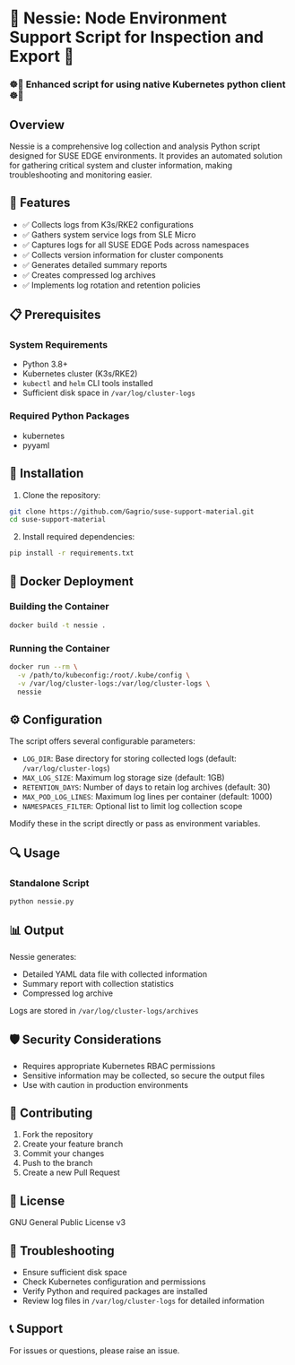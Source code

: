#   🦕  Nessie: Node Environment Support Script for Inspection and Export  🦕
###   ☸️🐍  Enhanced script for using native Kubernetes python client  ☸️🐍                      

## Overview

Nessie is a comprehensive log collection and analysis Python script designed for SUSE EDGE environments. It provides an automated solution for gathering critical system and cluster information, making troubleshooting and monitoring easier.

## 🚀 Features

- ✅ Collects logs from K3s/RKE2 configurations
- ✅ Gathers system service logs from SLE Micro
- ✅ Captures logs for all SUSE EDGE Pods across namespaces
- ✅ Collects version information for cluster components
- ✅ Generates detailed summary reports
- ✅ Creates compressed log archives
- ✅ Implements log rotation and retention policies

## 📋 Prerequisites

### System Requirements
- Python 3.8+
- Kubernetes cluster (K3s/RKE2)
- `kubectl` and `helm` CLI tools installed
- Sufficient disk space in `/var/log/cluster-logs`

### Required Python Packages
- kubernetes
- pyyaml

## 🔧 Installation

1. Clone the repository:
```bash
git clone https://github.com/Gagrio/suse-support-material.git
cd suse-support-material
```

2. Install required dependencies:
```bash
pip install -r requirements.txt
```

## 🐳 Docker Deployment

### Building the Container
```bash
docker build -t nessie .
```

### Running the Container
```bash
docker run --rm \
  -v /path/to/kubeconfig:/root/.kube/config \
  -v /var/log/cluster-logs:/var/log/cluster-logs \
  nessie
```

## ⚙️ Configuration

The script offers several configurable parameters:

- `LOG_DIR`: Base directory for storing collected logs (default: `/var/log/cluster-logs`)
- `MAX_LOG_SIZE`: Maximum log storage size (default: 1GB)
- `RETENTION_DAYS`: Number of days to retain log archives (default: 30)
- `MAX_POD_LOG_LINES`: Maximum log lines per container (default: 1000)
- `NAMESPACES_FILTER`: Optional list to limit log collection scope

Modify these in the script directly or pass as environment variables.

## 🔍 Usage

### Standalone Script
```bash
python nessie.py
```

## 📊 Output

Nessie generates:
- Detailed YAML data file with collected information
- Summary report with collection statistics
- Compressed log archive

Logs are stored in `/var/log/cluster-logs/archives`

## 🛡️ Security Considerations

- Requires appropriate Kubernetes RBAC permissions
- Sensitive information may be collected, so secure the output files
- Use with caution in production environments

## 🤝 Contributing

1. Fork the repository
2. Create your feature branch
3. Commit your changes
4. Push to the branch
5. Create a new Pull Request

## 📜 License

GNU General Public License v3

## 🐞 Troubleshooting

- Ensure sufficient disk space
- Check Kubernetes configuration and permissions
- Verify Python and required packages are installed
- Review log files in `/var/log/cluster-logs` for detailed information

## 📞 Support

For issues or questions, please raise an issue.